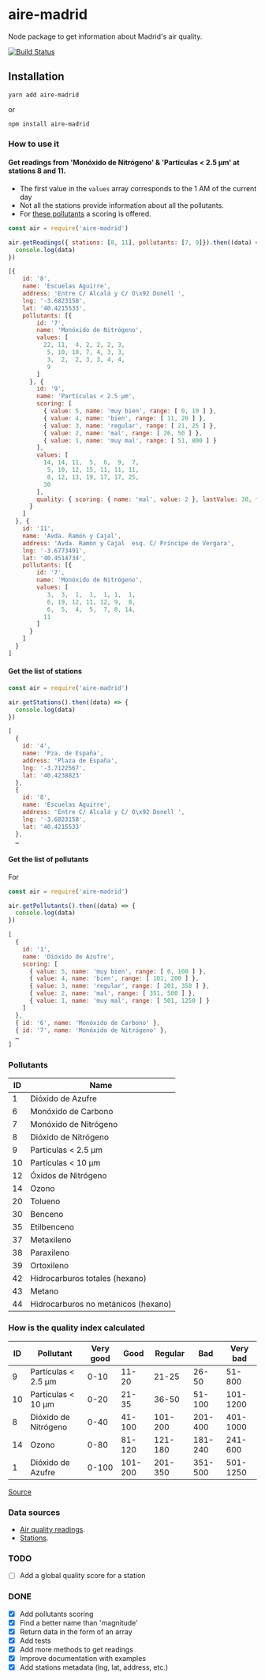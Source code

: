 # aire-madrid

Node package to get information about Madrid's air quality.

[![Build Status](https://travis-ci.com/javierarce/aire-madrid.svg?branch=main)](https://travis-ci.com/javierarce/aire-madrid)

## Installation

`yarn add aire-madrid`

or

`npm install aire-madrid`

### How to use it 

#### Get readings from 'Monóxido de Nitrógeno' & 'Partículas < 2.5 µm' at stations 8 and 11.

- The first value in the `values` array corresponds to the 1 AM of the current day
- Not all the stations provide information about all the pollutants.
- For [these pollutants](#how-is-the-quality-index-calculated) a scoring is offered.

```js
const air = require('aire-madrid')

air.getReadings({ stations: [8, 11], pollutants: [7, 9]}).then((data) => {
  console.log(data)
})
```

```js
[{
    id: '8',
    name: 'Escuelas Aguirre',
    address: 'Entre C/ Alcalá y C/ O\x92 Donell ',
    lng: '-3.6823158',
    lat: '40.4215533',
    pollutants: [{
        id: '7',
        name: 'Monóxido de Nitrógeno',
        values: [
          22, 11,  4, 2, 2, 2, 3,
           5, 10, 10, 7, 4, 3, 3,
           3,  2,  2, 3, 3, 4, 4,
           9
        ]
      }, {
        id: '9',
        name: 'Partículas < 2.5 µm',
        scoring: [
          { value: 5, name: 'muy bien', range: [ 0, 10 ] },
          { value: 4, name: 'bien', range: [ 11, 20 ] },
          { value: 3, name: 'regular', range: [ 21, 25 ] },
          { value: 2, name: 'mal', range: [ 26, 50 ] },
          { value: 1, name: 'muy mal', range: [ 51, 800 ] }
        ],
        values: [
          14, 14, 11,  5,  6,  9,  7,
           5, 10, 12, 15, 11, 11, 11,
           8, 12, 13, 19, 17, 17, 25,
          30
        ],
        quality: { scoring: { name: 'mal', value: 2 }, lastValue: 30, time: 22 }
      }
    ]
  }, {
    id: '11',
    name: 'Avda. Ramón y Cajal',
    address: 'Avda. Ramón y Cajal  esq. C/ Príncipe de Vergara',
    lng: '-3.6773491',
    lat: '40.4514734',
    pollutants: [{
        id: '7',
        name: 'Monóxido de Nitrógeno',
        values: [
           3,  3,  1,  1,  1, 1,  1,
           6, 19, 12, 11, 12, 9,  8,
           6,  5,  4,  5,  7, 8, 14,
          11
        ]
      }
    ]
  }
]
```

#### Get the list of stations

```js
const air = require('aire-madrid')

air.getStations().then((data) => {
  console.log(data)
})
```

```js
[
  {
    id: '4',
    name: 'Pza. de España',
    address: 'Plaza de España',
    lng: '-3.7122567',
    lat: '40.4238823'
  },
  {
    id: '8',
    name: 'Escuelas Aguirre',
    address: 'Entre C/ Alcalá y C/ O\x92 Donell ',
    lng: '-3.6823158',
    lat: '40.4215533'
  },
  …
```

#### Get the list of pollutants

For 

```js
const air = require('aire-madrid')

air.getPollutants().then((data) => {
  console.log(data)
})
```

```js
[
  {
    id: '1',
    name: 'Dióxido de Azufre',
    scoring: [
      { value: 5, name: 'muy bien', range: [ 0, 100 ] },
      { value: 4, name: 'bien', range: [ 101, 200 ] },
      { value: 3, name: 'regular', range: [ 201, 350 ] },
      { value: 2, name: 'mal', range: [ 351, 500 ] },
      { value: 1, name: 'muy mal', range: [ 501, 1250 ] }
    ]
  },
  { id: '6', name: 'Monóxido de Carbono' },
  { id: '7', name: 'Monóxido de Nitrógeno' },
  …
]
```

### Pollutants

| ID          | Name                                |
| ----------- |-------------------------------------|
| 1           | Dióxido de Azufre                   |
| 6           | Monóxido de Carbono                 |
| 7           | Monóxido de Nitrógeno               |
| 8           | Dióxido de Nitrógeno                |
| 9           | Partículas < 2.5 µm                 |
| 10          | Partículas < 10 µm                  |
| 12          | Óxidos de Nitrógeno                 |
| 14          | Ozono                               |
| 20          | Tolueno                             |
| 30          | Benceno                             |
| 35          | Etilbenceno                         |
| 37          | Metaxileno                          |
| 38          | Paraxileno                          |
| 39          | Ortoxileno                          |
| 42          | Hidrocarburos totales (hexano)      |
| 43          | Metano                              |
| 44          | Hidrocarburos no metánicos (hexano) |

### How is the quality index calculated

| ID | Pollutant            | Very good | Good    | Regular | Bad     | Very bad |
| ---|----------------------|-----------|---------|---------|---------|----------|
| 9  | Partículas < 2.5 µm  | 0-10      | 11-20   | 21-25   | 26-50   | 51-800   |
| 10 | Partículas < 10 µm   | 0-20      | 21-35   | 36-50   | 51-100  | 101-1200 |
| 8  | Dióxido de Nitrógeno | 0-40      | 41-100  | 101-200 | 201-400 | 401-1000 |
| 14 | Ozono                | 0-80      | 81-120  | 121-180 | 181-240 | 241-600  |
| 1  | Dióxido de Azufre    | 0-100     | 101-200 | 201-350 | 351-500 | 501-1250 |

[Source](http://www.mambiente.madrid.es/opencms/export/sites/default/calaire/Anexos/indice_ca.pdf)

### Data sources

- [Air quality readings](https://datos.madrid.es/sites/v/index.jsp?vgnextoid=41e01e007c9db410VgnVCM2000000c205a0aRCRD&vgnextchannel=374512b9ace9f310VgnVCM100000171f5a0aRCRD).
- [Stations](https://datos.madrid.es/sites/v/index.jsp?vgnextoid=2ac5be53b4d2b610VgnVCM2000001f4a900aRCRD&vgnextchannel=374512b9ace9f310VgnVCM100000171f5a0aRCRD).

### TODO

- [ ] Add a global quality score for a station

### DONE

- [x] Add pollutants scoring
- [x] Find a better name than 'magnitude'
- [x] Return data in the form of an array
- [x] Add tests
- [x] Add more methods to get readings
- [x] Improve documentation with examples
- [x] Add stations metadata (lng, lat, address, etc.)
